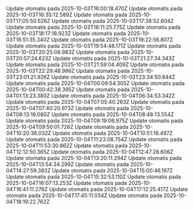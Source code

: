 

Update otomatis pada 2025-10-03T16:00:18.470Z
Update otomatis pada 2025-10-03T16:35:12.589Z
Update otomatis pada 2025-10-03T17:05:50.528Z
Update otomatis pada 2025-10-03T17:38:52.604Z
Update otomatis pada 2025-10-03T18:11:25.775Z
Update otomatis pada 2025-10-03T18:17:18.923Z
Update otomatis pada 2025-10-03T18:51:35.340Z
Update otomatis pada 2025-10-03T19:22:56.807Z
Update otomatis pada 2025-10-03T19:54:48.171Z
Update otomatis pada 2025-10-03T20:25:08.983Z
Update otomatis pada 2025-10-03T20:57:24.623Z
Update otomatis pada 2025-10-03T21:27:34.343Z
Update otomatis pada 2025-10-03T21:59:04.409Z
Update otomatis pada 2025-10-03T22:29:48.986Z
Update otomatis pada 2025-10-03T23:01:21.926Z
Update otomatis pada 2025-10-03T23:34:50.844Z
Update otomatis pada 2025-10-04T00:09:54.305Z
Update otomatis pada 2025-10-04T00:42:38.395Z
Update otomatis pada 2025-10-04T01:13:23.380Z
Update otomatis pada 2025-10-04T06:34:53.342Z
Update otomatis pada 2025-10-04T07:05:40.263Z
Update otomatis pada 2025-10-04T07:40:20.973Z
Update otomatis pada 2025-10-04T08:13:18.080Z
Update otomatis pada 2025-10-04T08:48:13.554Z
Update otomatis pada 2025-10-04T09:19:06.975Z
Update otomatis pada 2025-10-04T09:50:01.726Z
Update otomatis pada 2025-10-04T10:20:36.032Z
Update otomatis pada 2025-10-04T10:51:16.497Z
Update otomatis pada 2025-10-04T11:23:08.754Z
Update otomatis pada 2025-10-04T11:53:30.862Z
Update otomatis pada 2025-10-04T12:12:50.365Z
Update otomatis pada 2025-10-04T12:47:28.606Z
Update otomatis pada 2025-10-04T13:20:11.294Z
Update otomatis pada 2025-10-04T13:54:34.299Z
Update otomatis pada 2025-10-04T14:27:59.383Z
Update otomatis pada 2025-10-04T15:00:46.197Z
Update otomatis pada 2025-10-04T15:32:53.110Z
Update otomatis pada 2025-10-04T16:07:13.253Z
Update otomatis pada 2025-10-04T16:41:11.276Z
Update otomatis pada 2025-10-04T17:12:25.417Z
Update otomatis pada 2025-10-04T17:45:11.034Z
Update otomatis pada 2025-10-04T18:19:22.762Z